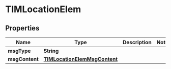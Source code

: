

# TIMLocationElem


## Properties

| Name | Type | Description | Notes |
|------------ | ------------- | ------------- | -------------|
|**msgType** | **String** |  |  |
|**msgContent** | [**TIMLocationElemMsgContent**](TIMLocationElemMsgContent.md) |  |  |



